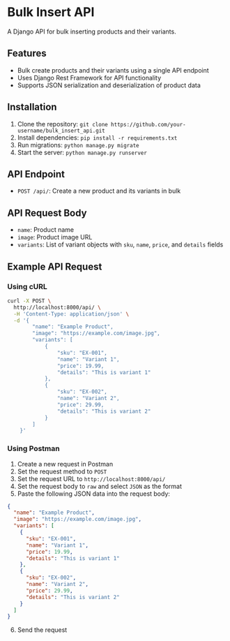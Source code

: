 # Bulk Insert API

A Django API for bulk inserting products and their variants.

## Features

- Bulk create products and their variants using a single API endpoint
- Uses Django Rest Framework for API functionality
- Supports JSON serialization and deserialization of product data

## Installation

1. Clone the repository: `git clone https://github.com/your-username/bulk_insert_api.git`
2. Install dependencies: `pip install -r requirements.txt`
3. Run migrations: `python manage.py migrate`
4. Start the server: `python manage.py runserver`

## API Endpoint

- `POST /api/`: Create a new product and its variants in bulk

## API Request Body

- `name`: Product name
- `image`: Product image URL
- `variants`: List of variant objects with `sku`, `name`, `price`, and `details` fields

## Example API Request

### Using cURL

```bash
curl -X POST \
  http://localhost:8000/api/ \
  -H 'Content-Type: application/json' \
  -d '{
        "name": "Example Product",
        "image": "https://example.com/image.jpg",
        "variants": [
            {
                "sku": "EX-001",
                "name": "Variant 1",
                "price": 19.99,
                "details": "This is variant 1"
            },
            {
                "sku": "EX-002",
                "name": "Variant 2",
                "price": 29.99,
                "details": "This is variant 2"
            }
        ]
    }'
```

### Using Postman

1. Create a new request in Postman
2. Set the request method to `POST`
3. Set the request URL to `http://localhost:8000/api/`
4. Set the request body to `raw` and select `JSON` as the format
5. Paste the following JSON data into the request body:

```json
{
  "name": "Example Product",
  "image": "https://example.com/image.jpg",
  "variants": [
    {
      "sku": "EX-001",
      "name": "Variant 1",
      "price": 19.99,
      "details": "This is variant 1"
    },
    {
      "sku": "EX-002",
      "name": "Variant 2",
      "price": 29.99,
      "details": "This is variant 2"
    }
  ]
}
```

6. Send the request
